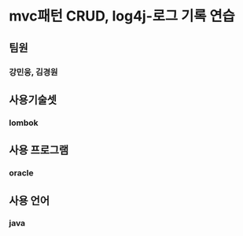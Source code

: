 # mvc패턴 CRUD, log4j-로그 기록 연습

## 팀원
### 강민웅, 김경원

## 사용기술셋
### lombok

## 사용 프로그램
### oracle

## 사용 언어
### java
